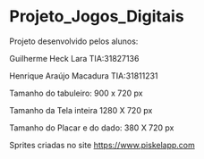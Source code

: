 # Projeto_Jogos_Digitais

Projeto desenvolvido pelos alunos:

Guilherme Heck Lara       TIA:31827136

Henrique Araújo Macadura  TIA:31811231

Tamanho do tabuleiro: 900 x 720 px

Tamanho da Tela inteira 1280 X 720 px

Tamanho do Placar e do dado: 380 X 720 px




Sprites criadas no site https://www.piskelapp.com
